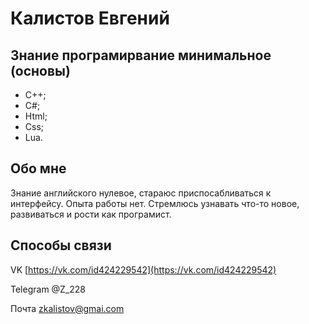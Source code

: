 # Калистов Евгений

## Знание програмирвание минимальное (основы)
 - С++;
 - С#;
 - Html;
 - Css;
 - Lua.

 ## Обо мне
 Знание английского нулевое, стараюс приспосабливаться к интерфейсу. Опыта работы нет. Стремлюсь узнавать что-то новое, развиваться и рости как програмист. 

 ## Способы связи
 VK [https://vk.com/id424229542](https://vk.com/id424229542)

 Telegram @Z_228

 Почта zkalistov@gmai.com
